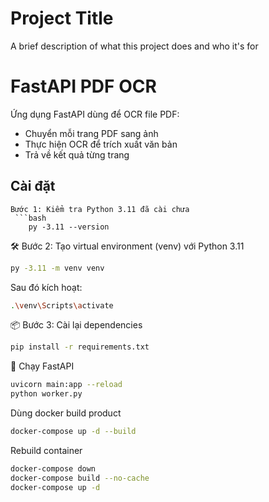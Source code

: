 
# Project Title

A brief description of what this project does and who it's for

# FastAPI PDF OCR
Ứng dụng FastAPI dùng để OCR file PDF:
- Chuyển mỗi trang PDF sang ảnh
- Thực hiện OCR để trích xuất văn bản
- Trả về kết quả từng trang

## Cài đặt

```
Bước 1: Kiểm tra Python 3.11 đã cài chưa
 ```bash
    py -3.11 --version
```
🛠 Bước 2: Tạo virtual environment (venv) với Python 3.11
```bash
py -3.11 -m venv venv
```
Sau đó kích hoạt:

```bash
.\venv\Scripts\activate
```
📦 Bước 3: Cài lại dependencies
```bash
pip install -r requirements.txt
```
🚀 Chạy FastAPI
```bash
uvicorn main:app --reload
python worker.py
```
Dùng docker build product
```bash
docker-compose up -d --build
```
Rebuild container 
```bash
docker-compose down
docker-compose build --no-cache
docker-compose up -d
```
